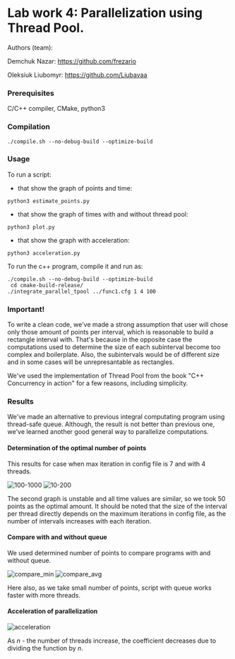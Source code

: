 # Lab work 4: Parallelization using Thread Pool.

Authors (team): 

Demchuk Nazar: https://github.com/frezario

Oleksiuk Liubomyr: https://github.com/Liubavaa

### Prerequisites

C/C++ compiler, CMake, python3

### Compilation

```
./compile.sh --no-debug-build --optimize-build
```

### Usage

To run a script:
- that show the graph of points and time:
```
python3 estimate_points.py
```
- that show the graph of times with and without thread pool:
```
python3 plot.py
```
- that show the graph with acceleration:

```
python3 acceleration.py
```
To run the c++ program, compile it and run as:

```
./compile.sh --no-debug-build --optimize-build
 cd cmake-build-release/
./integrate_parallel_tpool ../func1.cfg 1 4 100
```

### Important!

To write a clean code, we've made a strong assumption that user will chose only those amount of points per interval, which is reasonable to build a rectangle interval with. That's because in the opposite case the computations used to determine the size of each subinterval become too complex and boilerplate. Also, the subintervals would be of different size and in some cases will be unrepresantable as rectangles.

We've used the implementation of Thread Pool from the book "C++ Concurrency in action" for a few reasons, including simplicity.

### Results

We've made an alternative to previous integral computating program using thread-safe queue. Although, the result is not better than previous one, we've learned another good general way to parallelize computations.

#### Determination of the optimal number of points

This results for case when max iteration in config file is 7 and with 4 threads.

![100-1000](https://user-images.githubusercontent.com/92572643/224485078-f0a7e0c3-b94c-4c86-8005-9ca3778030f6.png)
![10-200](https://user-images.githubusercontent.com/92572643/224485137-b4d9d89c-288a-4304-86c5-033c1edc1cf4.png)

The second graph is unstable and all time values are similar, so we took 50 points as the optimal amount. It should be noted that the size of the interval per thread directly depends on the maximum iterations in config file, as the number of intervals increases with each iteration.

#### Compare with and without queue

We used determined number of points to compare programs with and without queue.

![compare_min](https://user-images.githubusercontent.com/92572643/224485416-4c0114b6-4e3f-40f7-be55-5a93cebca095.png)
![compare_avg](https://user-images.githubusercontent.com/92572643/224485426-522260eb-64e2-4420-a88b-ad68065c0bb7.png)

Here also, as we take small number of points, script with queue works faster with more threads.

#### Acceleration of parallelization

![acceleration](https://user-images.githubusercontent.com/92572643/224486170-35c4c187-68fc-4c04-96b8-1cbfeab6d749.png)

As $n$ - the number of threads increase, the coefficient decreases due to dividing the function by $n$.

